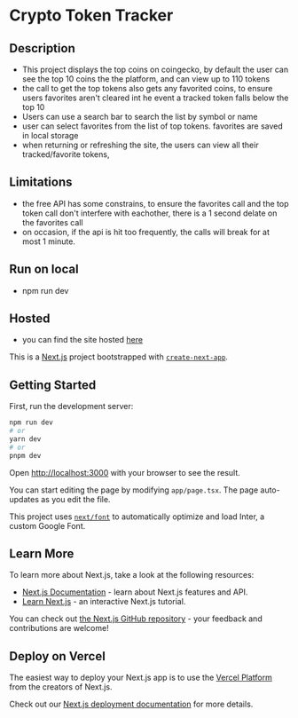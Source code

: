 # Crypto Token Tracker

## Description

- This project displays the top coins on coingecko, by default the user can see the top 10 coins the the platform, and can view up to 110 tokens
- the call to get the top tokens also gets any favorited coins, to ensure users favorites aren't cleared int he event a tracked token falls below the top 10
- Users can use a search bar to search the list by symbol or name
- user can select favorites from the list of top tokens. favorites are saved in local storage
- when returning or refreshing the site, the users can view all their tracked/favorite tokens,

## Limitations

- the free API has some constrains, to ensure the favorites call and the top token call don't interfere with eachother, there is a 1 second delate on the favorites call
- on occasion, if the api is hit too frequently, the calls will break for at most 1 minute. 

## Run on local

- npm run dev 

## Hosted

- you can find the site hosted [here](https://crypto-tracker.voxeldigital.ca)



This is a [Next.js](https://nextjs.org/) project bootstrapped with [`create-next-app`](https://github.com/vercel/next.js/tree/canary/packages/create-next-app).

## Getting Started

First, run the development server:

```bash
npm run dev
# or
yarn dev
# or
pnpm dev
```

Open [http://localhost:3000](http://localhost:3000) with your browser to see the result.

You can start editing the page by modifying `app/page.tsx`. The page auto-updates as you edit the file.

This project uses [`next/font`](https://nextjs.org/docs/basic-features/font-optimization) to automatically optimize and load Inter, a custom Google Font.

## Learn More

To learn more about Next.js, take a look at the following resources:

- [Next.js Documentation](https://nextjs.org/docs) - learn about Next.js features and API.
- [Learn Next.js](https://nextjs.org/learn) - an interactive Next.js tutorial.

You can check out [the Next.js GitHub repository](https://github.com/vercel/next.js/) - your feedback and contributions are welcome!

## Deploy on Vercel

The easiest way to deploy your Next.js app is to use the [Vercel Platform](https://vercel.com/new?utm_medium=default-template&filter=next.js&utm_source=create-next-app&utm_campaign=create-next-app-readme) from the creators of Next.js.

Check out our [Next.js deployment documentation](https://nextjs.org/docs/deployment) for more details.
